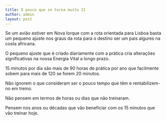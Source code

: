 ```yaml
---
title: O pouco que se torna muito II
author: admin
layout: post
---
```

Se um avião estiver em Nova Iorque com a rota orientada para Lisboa basta um pequeno ajuste nos graus da rota para o destino ser um pais algures na costa africana.

O pequeno ajuste que é criado diariamente com a prática cria alterações significativas na nossa Energia Vital a longo prazo.

15 minutos por dia são mais de 90 horas de prática por ano que facilmente sobem para mais de 120 se forem 20 minutos.

Não ignorem o que consideram ser o pouco tempo que têm e rentabilizem-no em treino.

Não pensem em termos de horas ou dias que não treinaram.

Pensem nos anos ou décadas que vão beneficiar com os 15 minutos que vão treinar hoje.